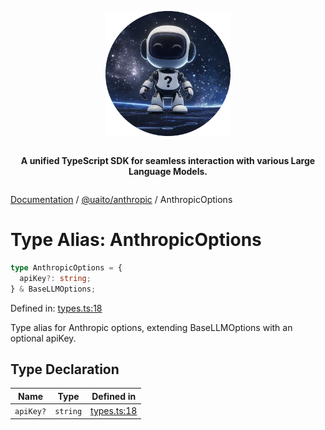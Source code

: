 <div style="display:flex; flex-direction:column; align-items:center;">
<p align="center">
  <img src="../UAITO.png" alt="UAITO Logo" width="200"/>
</p>

<p align="center">
  <strong>A unified TypeScript SDK for seamless interaction with various Large Language Models.</strong>
</p>
</div>

[Documentation](README.md) / [@uaito/anthropic](@uaito.anthropic.md) / AnthropicOptions

# Type Alias: AnthropicOptions

```ts
type AnthropicOptions = {
  apiKey?: string;
} & BaseLLMOptions;
```

Defined in: [types.ts:18](https://github.com/elribonazo/uaito/blob/1a6f6faf1528125623c7d775cf6caa06e2c7ffe4/packages/anthropic/src/types.ts#L18)

Type alias for Anthropic options, extending BaseLLMOptions with an optional apiKey.

## Type Declaration

| Name | Type | Defined in |
| ------ | ------ | ------ |
| `apiKey?` | `string` | [types.ts:18](https://github.com/elribonazo/uaito/blob/1a6f6faf1528125623c7d775cf6caa06e2c7ffe4/packages/anthropic/src/types.ts#L18) |

